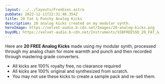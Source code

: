 ```yaml
---
layout: ../../layouts/Freebies.astro
pubDate: 2022-12-11T22:31:46.354Z
title: 20 Fat & Punchy Analog Kicks
description: 20 analog kicks created on my modular synth.
heroImage: https://velvet-audio.b-cdn.net/Images/20-analog-kicks.png
buyURL: https://velvet-audio.b-cdn.net/Instruments/%5BFREE%5D_20_FAT_&_PUNCHY_ANALOG_KICKS!.zip
---
```

Here are **20 FREE Analog Kicks** made using my modular synth, processed through my analog chain for more warmth and punch and then recorded through mastering grade converters.

* All kicks are 100% royalty free, no clearance required
* All kicks are 100% original and synthesized from scratch.
* You may not use these kicks to create a sample pack and re-sell them.
